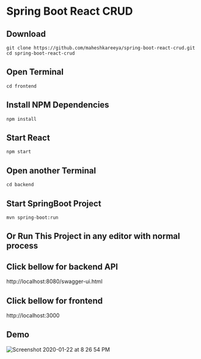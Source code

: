# Spring Boot React CRUD
## Download
```git clone https://github.com/maheshkareeya/spring-boot-react-crud.git```
```cd spring-boot-react-crud```
## Open Terminal
```cd frontend```
## Install NPM Dependencies 
```npm install```
## Start React 
```npm start```


## Open another Terminal
```cd backend```
## Start SpringBoot Project 
```mvn spring-boot:run```
## Or Run This Project in any editor with normal process 

## Click bellow for backend API
http://localhost:8080/swagger-ui.html

## Click bellow for frontend
http://localhost:3000

## Demo 
![Screenshot 2020-01-22 at 8 26 54 PM](https://user-images.githubusercontent.com/16520789/73008307-509e6200-3e34-11ea-9c39-4517a4f96946.png)
